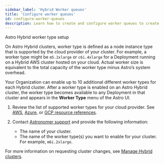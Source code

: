 ```yaml
---
sidebar_label: 'Hybrid Worker queues'
title: 'Configure worker queues'
id: configure-worker-queues
description: Learn how to create and configure worker queues to create best-fit execution environments for your tasks.
---
```


Astro Hybrid worker type setup

On Astro Hybrid clusters, worker type is defined as a node instance type that is supported by the cloud provider of your cluster. For example, a worker type might be `m5.2xlarge` or `c6i.4xlarge` for a Deployment running on a Hybrid AWS cluster hosted on your cloud. Actual worker size is equivalent to the total capacity of the worker type minus Astro’s system overhead.

Your Organization can enable up to 10 additional different worker types for each Hybrid cluster. After a worker type is enabled on an Astro Hybrid cluster, the worker type becomes available to any Deployment in that cluster and appears in the **Worker Type** menu of the Astro UI.

1. Review the list of supported worker types for your cloud provider. See [AWS](resource-reference-aws-hybrid.md#supported-worker-node-pool-instance-types), [Azure](resource-reference-azure-hybrid.md#supported-worker-node-pool-instance-types), or [GCP resource references](resource-reference-gcp-hybrid.md#supported-worker-node-pool-instance-types).
2. Contact [Astronomer support](https://cloud.astronomer.io/open-support-request) and provide the following information:

    - The name of your cluster.
    - The name of the worker type(s) you want to enable for your cluster. For example, `m6i.2xlarge`.

For more information on requesting cluster changes, see [Manage Hybrid clusters](manage-hybrid-clusters.md).
